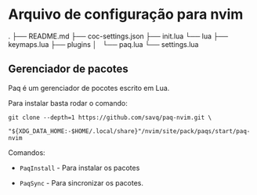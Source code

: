 # Arquivo de configuração para nvim

.
├── README.md
├── coc-settings.json
├── init.lua
└── lua
    ├── keymaps.lua
    ├── plugins
    │   └── paq.lua
    └── settings.lua


## Gerenciador de pacotes

Paq é um gerenciador de pocotes escrito em Lua.

Para instalar basta rodar o comando:

```
git clone --depth=1 https://github.com/savq/paq-nvim.git \
    "${XDG_DATA_HOME:-$HOME/.local/share}"/nvim/site/pack/paqs/start/paq-nvim
```

Comandos:

* `PaqInstall` - Para instalar os pacotes

* `PaqSync` - Para sincronizar os pacotes.
